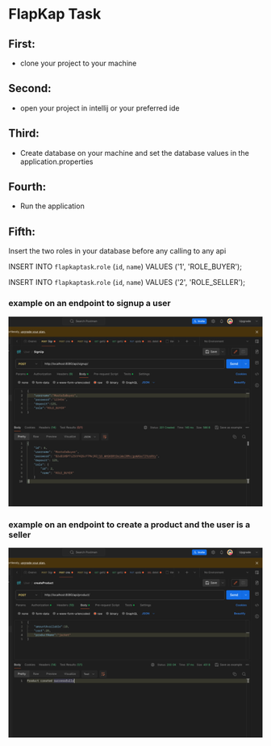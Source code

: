 # FlapKap Task
## First: 
- clone your project to your machine

## Second:
- open your project in intellij or your preferred ide

## Third:
- Create database on your machine and set the database values in the application.properties

## Fourth:
- Run the application

## Fifth:
Insert the two roles in your database before any calling to any api

INSERT INTO `flapkaptask`.`role` (`id`, `name`) VALUES ('1', 'ROLE_BUYER');

INSERT INTO `flapkaptask`.`role` (`id`, `name`) VALUES ('2', 'ROLE_SELLER');

### example on an endpoint to signup a user
![Sign up](https://github.com/ZeyadSultan/flapKap/blob/main/signUpExample.png)

### example on an endpoint to create a product and the user is a seller
![createProductExample](https://github.com/ZeyadSultan/flapKap/blob/main/createProductExample.png)


